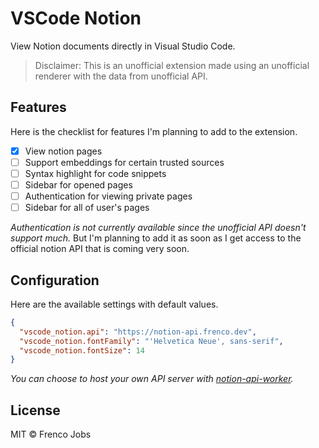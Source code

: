 # VSCode Notion

View Notion documents directly in Visual Studio Code.

> Disclaimer: This is an unofficial extension made using an unofficial renderer with the data from unofficial API.

## Features

Here is the checklist for features I'm planning to add to the extension.

- [x] View notion pages
- [ ] Support embeddings for certain trusted sources
- [ ] Syntax highlight for code snippets
- [ ] Sidebar for opened pages
- [ ] Authentication for viewing private pages
- [ ] Sidebar for all of user's pages

_Authentication is not currently available since the unofficial API doesn't support much._ But I'm planning to add it as soon as I get access to the official notion API that is coming very soon.

## Configuration

Here are the available settings with default values.

```json
{
  "vscode_notion.api": "https://notion-api.frenco.dev",
  "vscode_notion.fontFamily": "'Helvetica Neue', sans-serif",
  "vscode_notion.fontSize": 14
}
```

_You can choose to host your own API server with [notion-api-worker](https://github.com/splitbee/notion-api-worker)._

## License

MIT © Frenco Jobs
